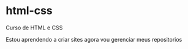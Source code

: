 # html-css
 Curso de HTML e CSS

Estou aprendendo a criar sites agora vou gerenciar meus repositorios

